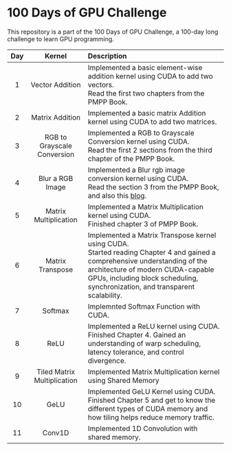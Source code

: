 # 100 Days of GPU Challenge
This repository is a part of the 100 Days of GPU Challenge, a 100-day long challenge to learn GPU programming.

| Day | Kernel | Description |
| :---: | :------: | :---------------------- |
| 1 | Vector Addition | Implemented a basic element-wise addition kernel using CUDA to add two vectors. <br /> Read the first two chapters from the PMPP Book. |
| 2 | Matrix Addition | Implemented a basic matrix Addition kernel using CUDA to add two matrices. |
| 3 | RGB to Grayscale Conversion | Implemented a RGB to Grayscale Conversion kernel using CUDA. <br /> Read the first 2 sections from the third chapter of the PMPP Book. |
| 4 | Blur a RGB Image | Implemented a Blur rgb image conversion kernel using CUDA. <br /> Read the section 3 from the PMPP Book, and also this [blog](https://michalpitr.substack.com/p/gpu-programming).|
| 5 | Matrix Multiplication | Implemented a Matrix Multiplication kernel using CUDA.<br />  Finished chapter 3 of PMPP Book. |
| 6 | Matrix Transpose | Implemented a Matrix Transpose kernel using CUDA. <br /> Started reading Chapter 4 and gained a comprehensive understanding of the architecture of modern CUDA-capable GPUs, including block scheduling, synchronization, and transparent scalability.|
| 7 | Softmax | Implemnted Softmax Function with CUDA. |
| 8 | ReLU | Implemented a ReLU kernel using CUDA. <br /> Finished Chapter 4. Gained an understanding of warp scheduling, latency tolerance, and control divergence. |
| 9 | Tiled Matrix Multiplication | Implemented Matrix Multiplication kernel using Shared Memory |
| 10 | GeLU | Implemented GeLU Kernel using CUDA. <br />Finished Chapter 5 and get to know the different types of CUDA memory and how tiling helps reduce memory traffic.|
| 11 | Conv1D | Implemented 1D Convolution with shared memory. |